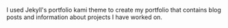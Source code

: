 I used Jekyll's portfolio kami theme to create my portfolio that contains blog posts and information about projects I have worked on.  
